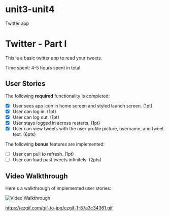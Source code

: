 # unit3-unit4
Twitter app

# Twitter - Part I

This is a basic twitter app to read your tweets.

Time spent: 4-5 hours spent in total

## User Stories

The following **required** functionality is completed:

- [X] User sees app icon in home screen and styled launch screen. (1pt)
- [X] User can log in. (1pt)
- [X] User can log out. (1pt)
- [X] User stays logged in across restarts. (1pt)
- [X] User can view tweets with the user profile picture, username, and tweet text. (6pts)

The following **bonus** features are implemented:

- [ ] User can pull to refresh. (1pt)
- [ ] User can load past tweets infinitely. (2pts)

## Video Walkthrough

Here's a walkthrough of implemented user stories:

<img src='https://ezgif.com/gif-to-jpg/ezgif-1-87a3c34361.gif' title='Video Walkthrough' width='' alt='Video Walkthrough' />

https://ezgif.com/gif-to-jpg/ezgif-1-87a3c34361.gif
